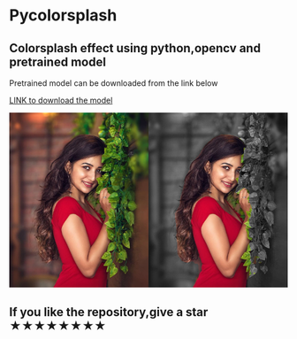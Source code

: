 # Pycolorsplash
## Colorsplash effect using python,opencv and pretrained model
Pretrained model can be downloaded from the link below

[LINK to download the model](https://drive.google.com/file/d/1wZ32kP_N4Sz7j-WsrzY9CnXL0FOejkbd/view?usp=sharing)
    
    
    
![GitHub Logo](/splashdiff.png)

## If you like the repository,give a star ★★★★★★★★
